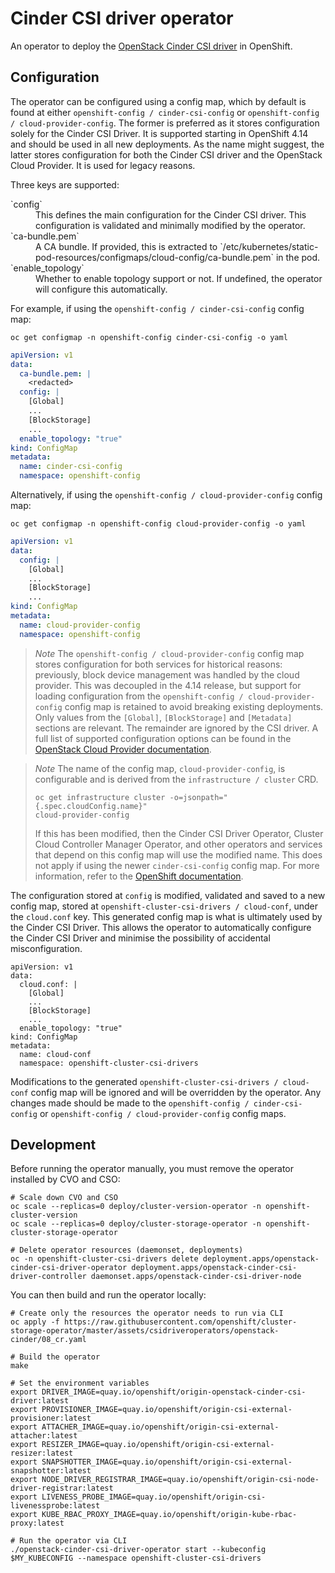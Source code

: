 # Cinder CSI driver operator

An operator to deploy the [OpenStack Cinder CSI driver](https://github.com/openshift/cloud-provider-openstack/tree/master/pkg/csi/cinder) in OpenShift.

## Configuration

The operator can be configured using a config map, which by default is found at either `openshift-config / cinder-csi-config` or `openshift-config / cloud-provider-config`.
The former is preferred as it stores configuration solely for the Cinder CSI Driver.
It is supported starting in OpenShift 4.14 and should be used in all new deployments.
As the name might suggest, the latter stores configuration for both the Cinder CSI driver and the OpenStack Cloud Provider.
It is used for legacy reasons.

Three keys are supported:

<dl>
<dt>`config`</dt>
<dd>
This defines the main configuration for the Cinder CSI driver.
This configuration is validated and minimally modified by the operator.
</dd>
<dt>`ca-bundle.pem`</dt>
<dd>
A CA bundle.
If provided, this is extracted to `/etc/kubernetes/static-pod-resources/configmaps/cloud-config/ca-bundle.pem` in the pod.
</dd>
<dt>`enable_topology`</dt>
<dd>
Whether to enable topology support or not.
If undefined, the operator will configure this automatically.
</dd>
</dl>

For example, if using the `openshift-config / cinder-csi-config` config map:

```shell
oc get configmap -n openshift-config cinder-csi-config -o yaml
```

```yaml
apiVersion: v1
data:
  ca-bundle.pem: |
    <redacted>
  config: |
    [Global]
    ...
    [BlockStorage]
    ...
  enable_topology: "true"
kind: ConfigMap
metadata:
  name: cinder-csi-config
  namespace: openshift-config
```

Alternatively, if using the `openshift-config / cloud-provider-config` config map:

```shell
oc get configmap -n openshift-config cloud-provider-config -o yaml
```

```yaml
apiVersion: v1
data:
  config: |
    [Global]
    ...
    [BlockStorage]
    ...
kind: ConfigMap
metadata:
  name: cloud-provider-config
  namespace: openshift-config
```

> *Note*
> The `openshift-config / cloud-provider-config` config map stores configuration for both services for historical reasons: previously, block device management was handled by the cloud provider.
> This was decoupled in the 4.14 release, but support for loading configuration from the `openshift-config / cloud-provider-config` config map is retained to avoid breaking existing deployments.
> Only values from the `[Global]`, `[BlockStorage]` and `[Metadata]` sections are relevant. The remainder are ignored by the CSI driver.
> A full list of supported configuration options can be found in the [OpenStack Cloud Provider documentation](https://github.com/kubernetes/cloud-provider-openstack/blob/master/docs/cinder-csi-plugin/using-cinder-csi-plugin.md#driver-config).

> *Note*
> The name of the config map, `cloud-provider-config`, is configurable and is derived from the `infrastructure / cluster` CRD.
>
>     oc get infrastructure cluster -o=jsonpath="{.spec.cloudConfig.name}"
>     cloud-provider-config
>
> If this has been modified, then the Cinder CSI Driver Operator, Cluster Cloud Controller Manager Operator,
> and other operators and services that depend on this config map will use the modified name.
> This does not apply if using the newer `cinder-csi-config` config map.
> For more information, refer to the [OpenShift documentation](https://docs.openshift.com/container-platform/4.12/rest_api/config_apis/infrastructure-config-openshift-io-v1.html#spec-cloudconfig).

The configuration stored at `config` is modified, validated and saved to a new config map, stored at `openshift-cluster-csi-drivers / cloud-conf`, under the `cloud.conf` key.
This generated config map is what is ultimately used by the Cinder CSI Driver.
This allows the operator to automatically configure the Cinder CSI Driver and minimise the possibility of accidental misconfiguration.

```shell
apiVersion: v1
data:
  cloud.conf: |
    [Global]
    ...
    [BlockStorage]
    ...
  enable_topology: "true"
kind: ConfigMap
metadata:
  name: cloud-conf
  namespace: openshift-cluster-csi-drivers
```

Modifications to the generated `openshift-cluster-csi-drivers / cloud-conf` config map will be ignored and will be overridden by the operator.
Any changes made should be made to the `openshift-config / cinder-csi-config` or `openshift-config / cloud-provider-config` config maps.

## Development

Before running the operator manually, you must remove the operator installed by CVO and CSO:

```shell
# Scale down CVO and CSO
oc scale --replicas=0 deploy/cluster-version-operator -n openshift-cluster-version
oc scale --replicas=0 deploy/cluster-storage-operator -n openshift-cluster-storage-operator

# Delete operator resources (daemonset, deployments)
oc -n openshift-cluster-csi-drivers delete deployment.apps/openstack-cinder-csi-driver-operator deployment.apps/openstack-cinder-csi-driver-controller daemonset.apps/openstack-cinder-csi-driver-node
```

You can then build and run the operator locally:

```shell
# Create only the resources the operator needs to run via CLI
oc apply -f https://raw.githubusercontent.com/openshift/cluster-storage-operator/master/assets/csidriveroperators/openstack-cinder/08_cr.yaml

# Build the operator
make

# Set the environment variables
export DRIVER_IMAGE=quay.io/openshift/origin-openstack-cinder-csi-driver:latest
export PROVISIONER_IMAGE=quay.io/openshift/origin-csi-external-provisioner:latest
export ATTACHER_IMAGE=quay.io/openshift/origin-csi-external-attacher:latest
export RESIZER_IMAGE=quay.io/openshift/origin-csi-external-resizer:latest
export SNAPSHOTTER_IMAGE=quay.io/openshift/origin-csi-external-snapshotter:latest
export NODE_DRIVER_REGISTRAR_IMAGE=quay.io/openshift/origin-csi-node-driver-registrar:latest
export LIVENESS_PROBE_IMAGE=quay.io/openshift/origin-csi-livenessprobe:latest
export KUBE_RBAC_PROXY_IMAGE=quay.io/openshift/origin-kube-rbac-proxy:latest

# Run the operator via CLI
./openstack-cinder-csi-driver-operator start --kubeconfig $MY_KUBECONFIG --namespace openshift-cluster-csi-drivers
```
